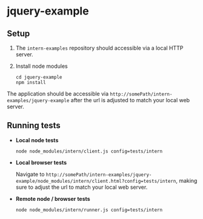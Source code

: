 jquery-example
=============
## Setup

1. The `intern-examples` repository should accessible via a local HTTP server.

2. Install node modules

    ```
    cd jquery-example
    npm install
    ```

The application should be accessible via `http://somePath/intern-examples/jquery-example` after the url is adjusted to match your local web server.

## Running tests

* **Local node tests**

    ```
    node node_modules/intern/client.js config=tests/intern
    ```

* **Local browser tests**

    Navigate to `http://somePath/intern-examples/jquery-example/node_modules/intern/client.html?config=tests/intern`, making sure to adjust the url to match your local web server.

* **Remote node / browser tests**

    ```
    node node_modules/intern/runner.js config=tests/intern
    ```
